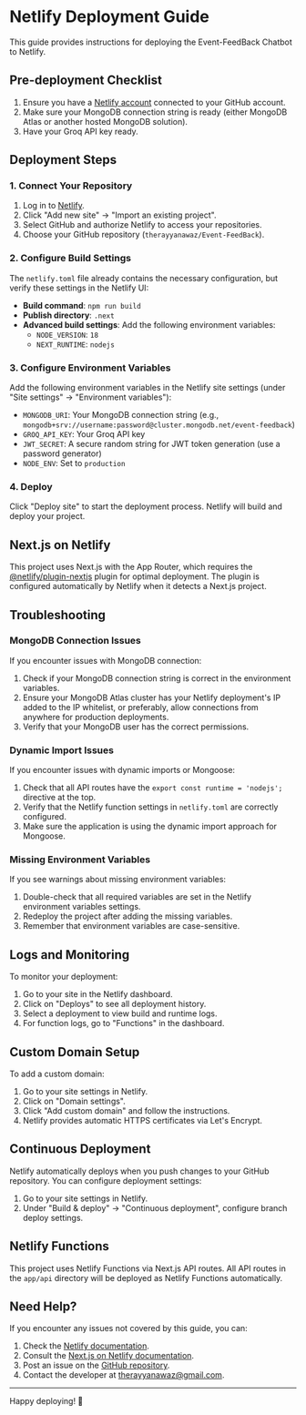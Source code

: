 # Netlify Deployment Guide

This guide provides instructions for deploying the Event-FeedBack Chatbot to Netlify.

## Pre-deployment Checklist

1. Ensure you have a [Netlify account](https://app.netlify.com/signup) connected to your GitHub account.
2. Make sure your MongoDB connection string is ready (either MongoDB Atlas or another hosted MongoDB solution).
3. Have your Groq API key ready.

## Deployment Steps

### 1. Connect Your Repository

1. Log in to [Netlify](https://app.netlify.com/).
2. Click "Add new site" → "Import an existing project".
3. Select GitHub and authorize Netlify to access your repositories.
4. Choose your GitHub repository (`therayyanawaz/Event-FeedBack`).

### 2. Configure Build Settings

The `netlify.toml` file already contains the necessary configuration, but verify these settings in the Netlify UI:

- **Build command**: `npm run build`
- **Publish directory**: `.next`
- **Advanced build settings**: Add the following environment variables:
  - `NODE_VERSION`: `18`
  - `NEXT_RUNTIME`: `nodejs`

### 3. Configure Environment Variables

Add the following environment variables in the Netlify site settings (under "Site settings" → "Environment variables"):

- `MONGODB_URI`: Your MongoDB connection string (e.g., `mongodb+srv://username:password@cluster.mongodb.net/event-feedback`)
- `GROQ_API_KEY`: Your Groq API key
- `JWT_SECRET`: A secure random string for JWT token generation (use a password generator)
- `NODE_ENV`: Set to `production`

### 4. Deploy

Click "Deploy site" to start the deployment process. Netlify will build and deploy your project.

## Next.js on Netlify

This project uses Next.js with the App Router, which requires the [@netlify/plugin-nextjs](https://github.com/netlify/netlify-plugin-nextjs) plugin for optimal deployment. The plugin is configured automatically by Netlify when it detects a Next.js project.

## Troubleshooting

### MongoDB Connection Issues

If you encounter issues with MongoDB connection:

1. Check if your MongoDB connection string is correct in the environment variables.
2. Ensure your MongoDB Atlas cluster has your Netlify deployment's IP added to the IP whitelist, or preferably, allow connections from anywhere for production deployments.
3. Verify that your MongoDB user has the correct permissions.

### Dynamic Import Issues

If you encounter issues with dynamic imports or Mongoose:

1. Check that all API routes have the `export const runtime = 'nodejs';` directive at the top.
2. Verify that the Netlify function settings in `netlify.toml` are correctly configured.
3. Make sure the application is using the dynamic import approach for Mongoose.

### Missing Environment Variables

If you see warnings about missing environment variables:

1. Double-check that all required variables are set in the Netlify environment variables settings.
2. Redeploy the project after adding the missing variables.
3. Remember that environment variables are case-sensitive.

## Logs and Monitoring

To monitor your deployment:

1. Go to your site in the Netlify dashboard.
2. Click on "Deploys" to see all deployment history.
3. Select a deployment to view build and runtime logs.
4. For function logs, go to "Functions" in the dashboard.

## Custom Domain Setup

To add a custom domain:

1. Go to your site settings in Netlify.
2. Click on "Domain settings".
3. Click "Add custom domain" and follow the instructions.
4. Netlify provides automatic HTTPS certificates via Let's Encrypt.

## Continuous Deployment

Netlify automatically deploys when you push changes to your GitHub repository. You can configure deployment settings:

1. Go to your site settings in Netlify.
2. Under "Build & deploy" → "Continuous deployment", configure branch deploy settings.

## Netlify Functions

This project uses Netlify Functions via Next.js API routes. All API routes in the `app/api` directory will be deployed as Netlify Functions automatically.

## Need Help?

If you encounter any issues not covered by this guide, you can:

1. Check the [Netlify documentation](https://docs.netlify.com/).
2. Consult the [Next.js on Netlify documentation](https://docs.netlify.com/integrations/frameworks/next-js/).
3. Post an issue on the [GitHub repository](https://github.com/therayyanawaz/event-feedBack/issues).
4. Contact the developer at therayyanawaz@gmail.com.

---

Happy deploying! 🚀 